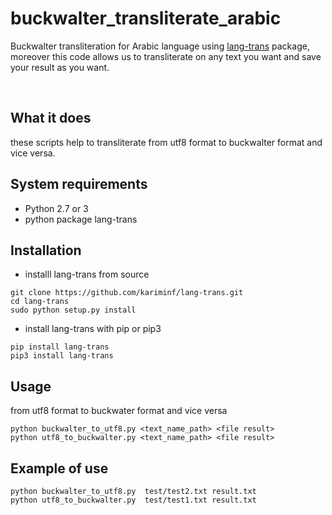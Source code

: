 # buckwalter_transliterate_arabic
Buckwalter transliteration for Arabic language using [lang-trans](https://github.com/kariminf/lang-trans.git) package, moreover this code allows us to transliterate on any text you want and save your result as you want.

</br>


## What it does
these scripts help to transliterate from utf8 format to buckwalter format and vice versa.

## System requirements
- Python 2.7 or 3
- python package lang-trans 

## Installation 

- installl lang-trans from source

```
git clone https://github.com/kariminf/lang-trans.git
cd lang-trans
sudo python setup.py install
```
- install lang-trans with pip or pip3

```
pip install lang-trans
pip3 install lang-trans
```
## Usage
from utf8 format to buckwater format and vice versa
```
python buckwalter_to_utf8.py <text_name_path> <file result>
python utf8_to_buckwalter.py <text_name_path> <file result>
```
## Example of use

```
python buckwalter_to_utf8.py  test/test2.txt result.txt
python utf8_to_buckwalter.py  test/test1.txt result.txt
```








